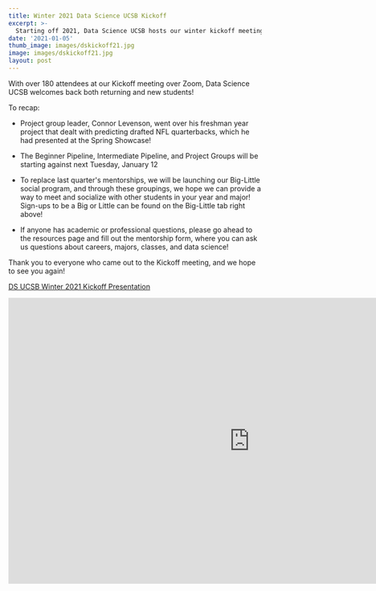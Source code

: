```yaml
---
title: Winter 2021 Data Science UCSB Kickoff
excerpt: >-
  Starting off 2021, Data Science UCSB hosts our winter kickoff meeting!
date: '2021-01-05'
thumb_image: images/dskickoff21.jpg
image: images/dskickoff21.jpg
layout: post
---
```


With over 180 attendees at our Kickoff meeting over Zoom, Data Science UCSB welcomes back both returning and new students!

To recap:
* Project group leader, Connor Levenson, went over his freshman year project that dealt with predicting drafted NFL quarterbacks, which he had presented at the Spring Showcase!

* The Beginner Pipeline, Intermediate Pipeline, and Project Groups will be starting against next Tuesday, January 12

* To replace last quarter's mentorships, we will be launching our Big-Little social program, and through these groupings, we hope we can provide a way to meet and socialize with other students in your year and major! Sign-ups to be a Big or Little can be found on the Big-Little tab right above!

* If anyone has academic or professional questions, please go ahead to the resources page and fill out the mentorship form, where you can ask us questions about careers, majors, classes, and data science!

Thank you to everyone who came out to the Kickoff meeting, and we hope to see you again!

[DS UCSB Winter 2021 Kickoff Presentation](https://docs.google.com/presentation/d/e/2PACX-1vSR_TCUJgO78kvvNefdwJbd16IZjLrmxj22EV-IVQjWsJh1P27T0hNauMfckRqL5R7G86EbjGR_LRUn/pub?start=false&loop=false&delayms=10000)

<iframe src="https://docs.google.com/presentation/d/e/2PACX-1vSR_TCUJgO78kvvNefdwJbd16IZjLrmxj22EV-IVQjWsJh1P27T0hNauMfckRqL5R7G86EbjGR_LRUn/pub?start=false&loop=false&delayms=10000&slide=id.g646221db99_1_310" frameborder="0" width="960" height="569" allowfullscreen="true" mozallowfullscreen="true" webkitallowfullscreen="true"></iframe>

